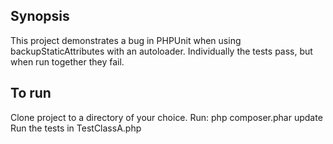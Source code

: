 ## Synopsis

This project demonstrates a bug in PHPUnit when using backupStaticAttributes with an autoloader.  Individually the tests pass, but when run together they fail.

## To run

Clone project to a directory of your choice.
Run: php composer.phar update
Run the tests in TestClassA.php